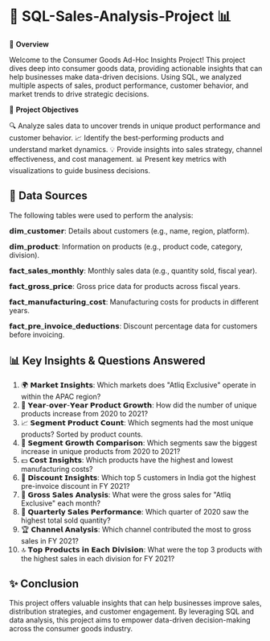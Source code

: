 # 🛒 SQL-Sales-Analysis-Project 📊
 
 🌟 **Overview**
 
Welcome to the Consumer Goods Ad-Hoc Insights Project! This project dives deep into consumer goods data, providing actionable insights that can help businesses make data-driven decisions. Using SQL, we analyzed multiple aspects of sales, product performance, customer behavior, and market trends to drive strategic decisions.

🎯 **Project Objectives**

🔍 Analyze sales data to uncover trends in unique product performance and customer behavior.
📈 Identify the best-performing products and understand market dynamics.
💡 Provide insights into sales strategy, channel effectiveness, and cost management.
📊 Present key metrics with visualizations to guide business decisions.

## 📑 Data Sources

The following tables were used to perform the analysis:

𝗱𝗶𝗺_𝗰𝘂𝘀𝘁𝗼𝗺𝗲𝗿: Details about customers (e.g., name, region, platform). 

𝗱𝗶𝗺_𝗽𝗿𝗼𝗱𝘂𝗰𝘁: Information on products (e.g., product code, category, division).

𝗳𝗮𝗰𝘁_𝘀𝗮𝗹𝗲𝘀_𝗺𝗼𝗻𝘁𝗵𝗹𝘆: Monthly sales data (e.g., quantity sold, fiscal year).

𝗳𝗮𝗰𝘁_𝗴𝗿𝗼𝘀𝘀_𝗽𝗿𝗶𝗰𝗲: Gross price data for products across fiscal years.

𝗳𝗮𝗰𝘁_𝗺𝗮𝗻𝘂𝗳𝗮𝗰𝘁𝘂𝗿𝗶𝗻𝗴_𝗰𝗼𝘀𝘁: Manufacturing costs for products in different years.

𝗳𝗮𝗰𝘁_𝗽𝗿𝗲_𝗶𝗻𝘃𝗼𝗶𝗰𝗲_𝗱𝗲𝗱𝘂𝗰𝘁𝗶𝗼𝗻𝘀: Discount percentage data for customers before invoicing.




## 📊 Key Insights & Questions Answered

1. 🌍 𝗠𝗮𝗿𝗸𝗲𝘁 𝗜𝗻𝘀𝗶𝗴𝗵𝘁𝘀: Which markets does "Atliq Exclusive" operate in within the APAC region?
2. 📅 𝗬𝗲𝗮𝗿-𝗼𝘃𝗲𝗿-𝗬𝗲𝗮𝗿 𝗣𝗿𝗼𝗱𝘂𝗰𝘁 𝗚𝗿𝗼𝘄𝘁𝗵: How did the number of unique products increase from 2020 to 2021?
3. 📈 𝗦𝗲𝗴𝗺𝗲𝗻𝘁 𝗣𝗿𝗼𝗱𝘂𝗰𝘁 𝗖𝗼𝘂𝗻𝘁: Which segments had the most unique products? Sorted by product counts.
4. 🔼 𝗦𝗲𝗴𝗺𝗲𝗻𝘁 𝗚𝗿𝗼𝘄𝘁𝗵 𝗖𝗼𝗺𝗽𝗮𝗿𝗶𝘀𝗼𝗻: Which segments saw the biggest increase in unique products from 2020 to 2021?
5. 💵 𝗖𝗼𝘀𝘁 𝗜𝗻𝘀𝗶𝗴𝗵𝘁𝘀: Which products have the highest and lowest manufacturing costs?
6. 💸 𝗗𝗶𝘀𝗰𝗼𝘂𝗻𝘁 𝗜𝗻𝘀𝗶𝗴𝗵𝘁𝘀: Which top 5 customers in India got the highest pre-invoice discount in FY 2021?
7. 📅 𝗚𝗿𝗼𝘀𝘀 𝗦𝗮𝗹𝗲𝘀 𝗔𝗻𝗮𝗹𝘆𝘀𝗶𝘀: What were the gross sales for "Atliq Exclusive" each month?
8. 🔢 𝗤𝘂𝗮𝗿𝘁𝗲𝗿𝗹𝘆 𝗦𝗮𝗹𝗲𝘀 𝗣𝗲𝗿𝗳𝗼𝗿𝗺𝗮𝗻𝗰𝗲: Which quarter of 2020 saw the highest total sold quantity?
9. 🏆 𝗖𝗵𝗮𝗻𝗻𝗲𝗹 𝗔𝗻𝗮𝗹𝘆𝘀𝗶𝘀: Which channel contributed the most to gross sales in FY 2021?
10. 🔝 𝗧𝗼𝗽 𝗣𝗿𝗼𝗱𝘂𝗰𝘁𝘀 𝗶𝗻 𝗘𝗮𝗰𝗵 𝗗𝗶𝘃𝗶𝘀𝗶𝗼𝗻: What were the top 3 products with the highest sales in each division for FY 2021?


## ✨ Conclusion
This project offers valuable insights that can help businesses improve sales, distribution strategies, and customer engagement. By leveraging SQL and data analysis, this project aims to empower data-driven decision-making across the consumer goods industry.

